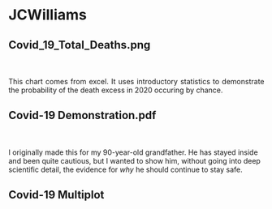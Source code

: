 # JCWilliams
## Covid_19_Total_Deaths.png
<p align="justify"> 
<br><br>
 This chart comes from excel. It uses introductory statistics to demonstrate the probability of the death excess in 2020 occuring by chance.

## Covid-19 Demonstration.pdf 
<br><br>
 I originally made this for my 90-year-old grandfather. He has stayed inside and been quite cautious, but I wanted to show him, without going into deep scientific detail, the evidence for <i>why</i> he should continue to stay safe. 
 

## Covid-19 Multiplot
<br><br>
  
</p>




